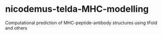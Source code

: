 # nicodemus-telda-MHC-modelling
Computational prediction of MHC-peptide-antibody structures using tFold and others
